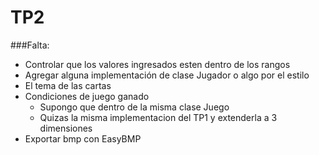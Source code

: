 # TP2
###Falta:
- Controlar que los valores ingresados esten dentro de los rangos
- Agregar alguna implementación de clase Jugador o algo por el estilo 
- El tema de las cartas 
- Condiciones de juego ganado
  - Supongo que dentro de la misma clase Juego 
  - Quizas la misma implementacion del TP1 y extenderla a 3 dimensiones 
- Exportar bmp con EasyBMP 
